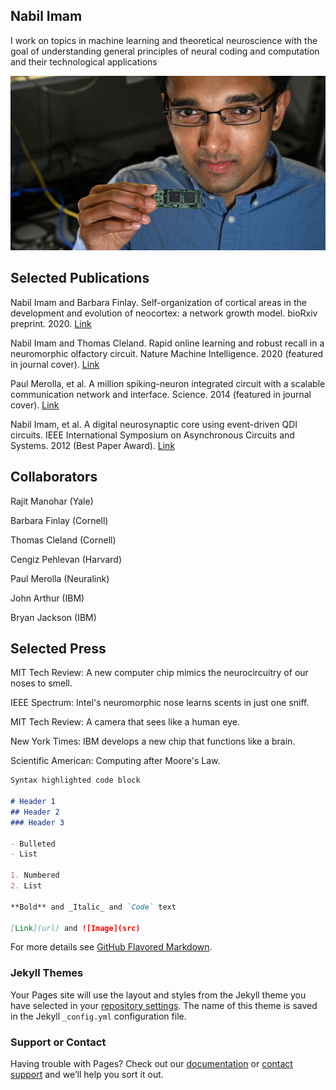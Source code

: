 ## Nabil Imam

I work on topics in machine learning and theoretical neuroscience with the goal of understanding general principles of neural coding and computation and their technological applications

![Image](nabil.imam.jpg)

## Selected Publications

Nabil Imam and Barbara Finlay. Self-organization of cortical areas in the development and evolution of neocortex: a network growth model. bioRxiv preprint. 2020. [Link](https://www.biorxiv.org/content/10.1101/2020.05.13.094672v1)

Nabil Imam and Thomas Cleland. Rapid online learning and robust recall in a neuromorphic olfactory circuit. Nature Machine Intelligence. 2020 (featured in journal cover). [Link](https://www.nature.com/articles/s42256-020-0159-4) 

Paul Merolla, et al. A million spiking-neuron integrated circuit with a scalable communication network and interface. Science. 2014 (featured in journal cover). [Link](https://science.sciencemag.org/content/345/6197/668)

Nabil Imam, et al.  A digital neurosynaptic core using event-driven QDI circuits. IEEE International Symposium on Asynchronous Circuits and Systems. 2012 (Best Paper Award). [Link](nabil.imam4.jpg)

## Collaborators

Rajit Manohar (Yale)

Barbara Finlay (Cornell)

Thomas Cleland (Cornell)

Cengiz Pehlevan (Harvard)

Paul Merolla (Neuralink)

John Arthur (IBM)

Bryan Jackson (IBM)

## Selected Press

MIT Tech Review: A new computer chip mimics the neurocircuitry of our noses to smell. 

IEEE Spectrum: Intel's neuromorphic nose learns scents in just one sniff. 

MIT Tech Review: A camera that sees like a human eye​.

New York Times: IBM develops a new chip that functions like a brain.

Scientific American: Computing after Moore's Law.


```markdown
Syntax highlighted code block

# Header 1
## Header 2
### Header 3

- Bulleted
- List

1. Numbered
2. List

**Bold** and _Italic_ and `Code` text

[Link](url) and ![Image](src)
```

For more details see [GitHub Flavored Markdown](https://guides.github.com/features/mastering-markdown/).

### Jekyll Themes

Your Pages site will use the layout and styles from the Jekyll theme you have selected in your [repository settings](https://github.com/nabilimam4/nabilimam4.github.io/settings). The name of this theme is saved in the Jekyll `_config.yml` configuration file.

### Support or Contact

Having trouble with Pages? Check out our [documentation](https://docs.github.com/categories/github-pages-basics/) or [contact support](https://github.com/contact) and we’ll help you sort it out.
